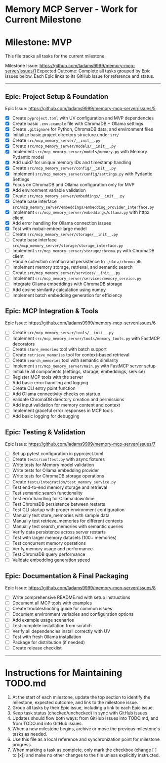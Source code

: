 # Memory MCP Server - Work for Current Milestone

# Milestone: MVP
This file tracks all tasks for the current milestone.

Milestone Issue: https://github.com/ladams9999/memory-mcp-server/issues/1
Expected Outcome: Complete all tasks grouped by Epic issues below. Each Epic links to its GitHub issue for reference and status.

---

## Epic: Project Setup & Foundation
Epic Issue: https://github.com/ladams9999/memory-mcp-server/issues/5

- [x] Create `pyproject.toml` with UV configuration and MVP dependencies
- [x] Create basic `.env.example` file with ChromaDB + Ollama settings
- [x] Create `.gitignore` for Python, ChromaDB data, and environment files
- [x] Initialize basic project directory structure under `src/`
- [x] Create `src/mcp_memory_server/__init__.py`
- [x] Create `src/mcp_memory_server/models/__init__.py`
- [x] Implement `src/mcp_memory_server/models/memory.py` with Memory Pydantic model
- [x] Add uuid7 for unique memory IDs and timestamp handling
- [x] Create `src/mcp_memory_server/config/__init__.py`
- [x] Implement `src/mcp_memory_server/config/settings.py` with Pydantic Settings
- [x] Focus on ChromaDB and Ollama configuration only for MVP
- [x] Add environment variable validation
- [x] Create `src/mcp_memory_server/embeddings/__init__.py`
- [x] Create base interface `src/mcp_memory_server/embeddings/embedding_provider_interface.py`
- [x] Implement `src/mcp_memory_server/embeddings/ollama.py` with httpx client
- [x] Add error handling for Ollama connection issues
- [x] Test with mxbai-embed-large model
- [ ] Create `src/mcp_memory_server/storage/__init__.py`
- [ ] Create base interface `src/mcp_memory_server/storage/storage_interface.py`
- [ ] Implement `src/mcp_memory_server/storage/chroma.py` with ChromaDB client
- [ ] Handle collection creation and persistence to `./data/chroma_db`
- [ ] Implement memory storage, retrieval, and semantic search
- [ ] Create `src/mcp_memory_server/services/__init__.py`
- [ ] Implement `src/mcp_memory_server/services/memory_service.py`
- [ ] Integrate Ollama embeddings with ChromaDB storage
- [ ] Add cosine similarity calculation using numpy
- [ ] Implement batch embedding generation for efficiency

## Epic: MCP Integration & Tools
Epic Issue: https://github.com/ladams9999/memory-mcp-server/issues/6

- [ ] Create `src/mcp_memory_server/tools/__init__.py`
- [ ] Implement `src/mcp_memory_server/tools/memory_tools.py` with FastMCP decorators
- [ ] Create `store_memories` tool with batch support
- [ ] Create `retrieve_memories` tool for context-based retrieval
- [ ] Create `search_memories` tool with semantic similarity
- [ ] Implement `src/mcp_memory_server/main.py` with FastMCP server setup
- [ ] Initialize all components (settings, storage, embeddings, service)
- [ ] Register MCP tools with the server
- [ ] Add basic error handling and logging
- [ ] Create CLI entry point function
- [ ] Add Ollama connectivity checks on startup
- [ ] Validate ChromaDB directory creation and permissions
- [ ] Add input validation for memory content and context
- [ ] Implement graceful error responses in MCP tools
- [ ] Add basic logging for debugging

## Epic: Testing & Validation
Epic Issue: https://github.com/ladams9999/memory-mcp-server/issues/7

- [ ] Set up pytest configuration in pyproject.toml
- [ ] Create `tests/conftest.py` with async fixtures
- [ ] Write tests for Memory model validation
- [ ] Write tests for Ollama embedding provider
- [ ] Write tests for ChromaDB storage operations
- [ ] Create `tests/integration/test_memory_service.py`
- [ ] Test end-to-end memory storage and retrieval
- [ ] Test semantic search functionality
- [ ] Test error handling for Ollama downtime
- [ ] Test ChromaDB persistence between restarts
- [ ] Test CLI startup with proper environment configuration
- [ ] Manually test store_memories with sample data
- [ ] Manually test retrieve_memories for different contexts
- [ ] Manually test search_memories with semantic queries
- [ ] Verify data persistence across server restarts
- [ ] Test with larger memory datasets (100+ memories)
- [ ] Test concurrent memory operations
- [ ] Verify memory usage and performance
- [ ] Test ChromaDB query performance
- [ ] Validate embedding generation speed

## Epic: Documentation & Final Packaging
Epic Issue: https://github.com/ladams9999/memory-mcp-server/issues/8

- [ ] Write comprehensive README.md with setup instructions
- [ ] Document all MCP tools with examples
- [ ] Create troubleshooting guide for common issues
- [ ] Document environment variables and configuration options
- [ ] Add example usage scenarios
- [ ] Test complete installation from scratch
- [ ] Verify all dependencies install correctly with UV
- [ ] Test with fresh Ollama installation
- [ ] Package for distribution (if needed)
- [ ] Create release checklist

---

# Instructions for Maintaining TODO.md

1. At the start of each milestone, update the top section to identify the milestone, expected outcome, and link to the milestone issue.
2. Group all tasks by their Epic issue, including a link to each Epic issue.
3. Keep task status (checked/unchecked) in sync with GitHub issues.
4. Updates should flow both ways: from GitHub issues into TODO.md, and from TODO.md into GitHub issues.
5. When a new milestone begins, archive or move the previous milestone's tasks as needed.
6. Use this file as a local reference and synchronization point for milestone progress.
7. When marking a task as complete, only mark the checkbox (change [ ] to [x]) and make no other changes to the file unless explicitly instructed.
